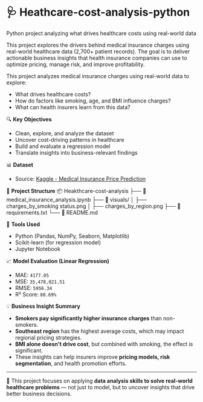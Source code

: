 # 🩺 Heathcare-cost-analysis-python
Python project analyzing what drives healthcare costs using real-world data

This project explores the drivers behind medical insurance charges using real-world healthcare data (2,700+ patient records). The goal is to deliver actionable business insights that health insurance companies can use to optimize pricing, manage risk, and improve profitability.

This project analyzes medical insurance charges using real-world data to explore:
- What drives healthcare costs?
- How do factors like smoking, age, and BMI influence charges?
- What can health insurers learn from this data?

🔍 **Key Objectives**
- Clean, explore, and analyze the dataset
- Uncover cost-driving patterns in healthcare
- Build and evaluate a regression model
- Translate insights into business-relevant findings

📊 **Dataset**
- Source: [Kaggle - Medical Insurance Price Prediction](https://www.kaggle.com/datasets/harishkumardatalab/medical-insurance-price-prediction)

📁 **Project Structure**
📦 Heakthcare-cost-analysis
├── 📓 medical_insurance_analysis.ipynb
├── 📂 visuals/
│ ├── charges_by_smoking status.png
│ ├── charges_by_region.png
├── 📄 requirements.txt
└── 📜 README.md

📌 **Tools Used**
- Python (Pandas, NumPy, Seaborn, Matplotlib)
- Scikit-learn (for regression model)
- Jupyter Notebook

📈 **Model Evaluation (Linear Regression)**
- MAE: `4177.05`
- MSE: `35,478,021.51`
- RMSE: `5956.34`
- R² Score: `80.69%`

💡 **Business Insight Summary**
- **Smokers pay significantly higher insurance charges** than non-smokers.
- **Southeast region** has the highest average costs, which may impact regional pricing strategies.
- **BMI alone doesn't drive cost**, but combined with smoking, the effect is significant.
- These insights can help insurers improve **pricing models, risk segmentation**, and health promotion efforts.

---

🧠 This project focuses on applying **data analysis skills to solve real-world healthcare problems** — not just to model, but to uncover insights that drive better business decisions.



